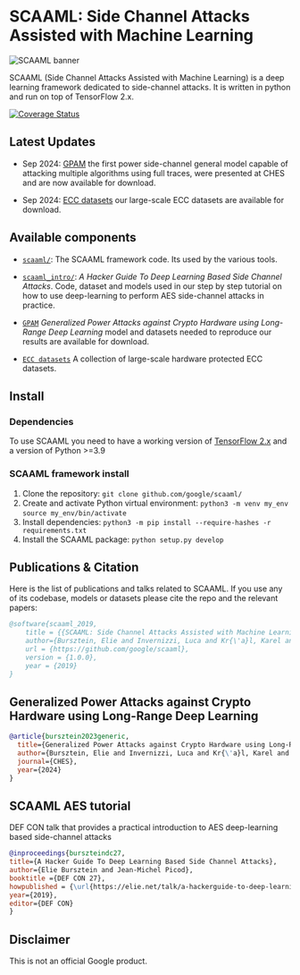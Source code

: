 # SCAAML: Side Channel Attacks Assisted with Machine Learning

![SCAAML banner](https://storage.googleapis.com/scaaml-public/visuals/scaaml-banner.png)

SCAAML (Side Channel Attacks Assisted with Machine Learning) is a deep learning
framework dedicated to side-channel attacks. It is written in python and run on
top of TensorFlow 2.x.

[![Coverage Status](https://coveralls.io/repos/github/google/scaaml/badge.svg?branch=main)](https://coveralls.io/github/google/scaaml?branch=main)

## Latest Updates

-   Sep 2024: [GPAM](https://github.com/google/scaaml/tree/main/papers/2024/GPAM)
    the first power side-channel general model capable of attacking multiple
    algorithms using full traces, were presented at CHES and are now available for
    download.

-   Sep 2024: [ECC datasets](https://github.com/google/scaaml/tree/main/papers/datasets/ECC/GPAM)
    our large-scale ECC datasets are available for download.

## Available components

-   [`scaaml/`](https://github.com/google/scaaml/tree/master/scaaml/): The
    SCAAML framework code. Its used by the various tools.

-   [`scaaml_intro/`](https://github.com/google/scaaml/tree/master/scaaml_intro):
    *A Hacker Guide To Deep Learning Based Side Channel Attacks*.  Code, dataset
    and models used in our step by step tutorial on how to use deep-learning to
    perform AES side-channel attacks in practice.

-   [`GPAM`](https://github.com/google/scaaml/tree/main/papers/2024/GPAM)
    *Generalized Power Attacks against Crypto Hardware using Long-Range Deep
    Learning* model and datasets needed to reproduce our results are available
    for download.

-   [`ECC datasets`](https://github.com/google/scaaml/tree/main/papers/datasets/ECC/GPAM)
    A collection of large-scale hardware protected ECC datasets.

## Install

### Dependencies

To use SCAAML you need to have a working version of [TensorFlow
2.x](https://www.tensorflow.org/install) and a version of Python >=3.9

### SCAAML framework install

1.  Clone the repository: `git clone github.com/google/scaaml/`
2.  Create and activate Python virtual environment:
       `python3 -m venv my_env`
       `source my_env/bin/activate`
3.  Install dependencies: `python3 -m pip install --require-hashes -r
    requirements.txt`
4.  Install the SCAAML package: `python setup.py develop`

## Publications & Citation

Here is the list of publications and talks related to SCAAML. If you use any of
its codebase, models or datasets please cite the repo and the relevant papers:

```bibtex
@software{scaaml_2019,
    title = {{SCAAML: Side Channel Attacks Assisted with Machine Learning}},
    author={Bursztein, Elie and Invernizzi, Luca and Kr{\'a}l, Karel and Picod, Jean-Michel},
    url = {https://github.com/google/scaaml},
    version = {1.0.0},
    year = {2019}
}
```

## Generalized Power Attacks against Crypto Hardware using Long-Range Deep Learning

```bibtex
@article{bursztein2023generic,
  title={Generalized Power Attacks against Crypto Hardware using Long-Range Deep Learning},
  author={Bursztein, Elie and Invernizzi, Luca and Kr{\'a}l, Karel and Moghimi, Daniel and Picod, Jean-Michel and Zhang, Marina},
  journal={CHES},
  year={2024}
}
```

## SCAAML AES tutorial

DEF CON talk that provides a practical introduction to AES deep-learning based
side-channel attacks

```bibtex
@inproceedings{burszteindc27,
title={A Hacker Guide To Deep Learning Based Side Channel Attacks},
author={Elie Bursztein and Jean-Michel Picod},
booktitle ={DEF CON 27},
howpublished = {\url{https://elie.net/talk/a-hackerguide-to-deep-learning-based-side-channel-attacks/}}
year={2019},
editor={DEF CON}
}
```

## Disclaimer

This is not an official Google product.
